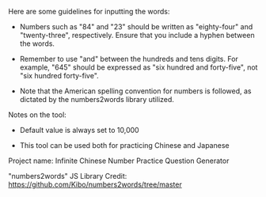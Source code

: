Here are some guidelines for inputting the words:

- Numbers such as "84" and "23" should be written as "eighty-four" and "twenty-three", respectively. Ensure that you include a hyphen between the words.

- Remember to use "and" between the hundreds and tens digits. For example, "645" should be expressed as "six hundred and forty-five", not "six hundred forty-five".

- Note that the American spelling convention for numbers is followed, as dictated by the numbers2words library utilized.

Notes on the tool:

- Default value is always set to 10,000

- This tool can be used both for practicing Chinese and Japanese

Project name: Infinite Chinese Number Practice Question Generator

"numbers2words" JS Library Credit: https://github.com/Kibo/numbers2words/tree/master
